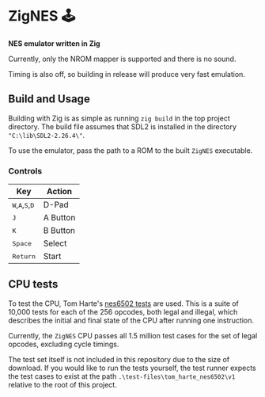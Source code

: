 # ZigNES 🕹️

**NES emulator written in Zig**

Currently, only the NROM mapper is supported and there is no sound. 

Timing is also off, so building in release will produce very fast emulation.

## Build and Usage
Building with Zig is as simple as running `zig build` in the top project directory. The build file assumes that SDL2 is installed in the directory `"C:\lib\SDL2-2.26.4\"`.

To use the emulator, pass the path to a ROM to the built `ZigNES` executable.

### Controls
| Key | Action |
|-----|---------|
| <kbd>W</kbd>,<kbd>A</kbd>,<kbd>S</kbd>,<kbd>D</kbd> | D-Pad |
| <kbd>J</kbd> | A Button |
| <kbd>K</kbd> | B Button |
| <kbd>Space</kbd> | Select |
| <kbd>Return</kbd> | Start |

## CPU tests
To test the CPU, Tom Harte's [nes6502 tests](https://github.com/TomHarte/ProcessorTests/tree/main/nes6502) are used. This is a suite of 10,000 tests for each of the 256 opcodes, both legal and illegal, which describes the initial and final state of the CPU after running one instruction.

Currently, the `ZigNES` CPU passes all 1.5 million test cases for the set of legal opcodes, excluding cycle timings.

The test set itself is not included in this repository due to the size of download. If you would like to run the tests yourself, the test runner expects the test cases to exist at the path `.\test-files\tom_harte_nes6502\v1` relative to the root of this project. 